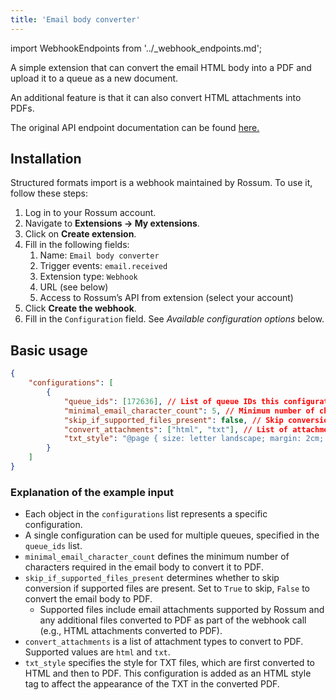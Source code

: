 ```yaml
---
title: 'Email body converter'
---
```


import WebhookEndpoints from '../_webhook_endpoints.md';

A simple extension that can convert the email HTML body into a PDF and upload it to a queue as a new document.

An additional feature is that it can also convert HTML attachments into PDFs.

The original API endpoint documentation can be found [here.](https://elis.rossum.ai/svc/email-converter/api/redoc)

## Installation

Structured formats import is a webhook maintained by Rossum. To use it, follow these steps:

1. Log in to your Rossum account.
1. Navigate to **Extensions → My extensions**.
1. Click on **Create extension**.
1. Fill in the following fields:
   1. Name: `Email body converter`
   1. Trigger events: `email.received`
   1. Extension type: `Webhook`
   1. URL (see below)
   1. Access to Rossum’s API from extension (select your account)
1. Click **Create the webhook**.
1. Fill in the `Configuration` field. See *Available configuration options* below.

<WebhookEndpoints
  eu1="https://elis.rossum.ai/svc/email-converter/api/v1/convert"
  us="https://us.app.rossum.ai/svc/email-converter/api/v1/convert"
/>

## Basic usage

```json
{
    "configurations": [
        {
            "queue_ids": [172636], // List of queue IDs this configuration applies to
            "minimal_email_character_count": 5, // Minimum number of characters in the email body to convert it to PDF
            "skip_if_supported_files_present": false, // Skip conversion if supported files are present (True to skip, False to convert)
            "convert_attachments": ["html", "txt"], // List of attachment types to convert to PDF. Supported values: "html", "txt"
            "txt_style": "@page { size: letter landscape; margin: 2cm; } pre { white-space: pre-wrap; }" // Style for TXT files converted to HTML, then to PDF
        }
    ]
}
```
### Explanation of the example input
- Each object in the `configurations` list represents a specific configuration.
- A single configuration can be used for multiple queues, specified in the `queue_ids` list.
- `minimal_email_character_count` defines the minimum number of characters required in the email body to convert it to PDF.
- `skip_if_supported_files_present` determines whether to skip conversion if supported files are present. Set to `True` to skip, `False` to convert the email body to PDF.
  - Supported files include email attachments supported by Rossum and any additional files converted to PDF as part of the webhook call (e.g., HTML attachments converted to PDF).
- `convert_attachments` is a list of attachment types to convert to PDF. Supported values are `html` and `txt`.
- `txt_style` specifies the style for TXT files, which are first converted to HTML and then to PDF. This configuration is added as an HTML style tag to affect the appearance of the TXT in the converted PDF.
